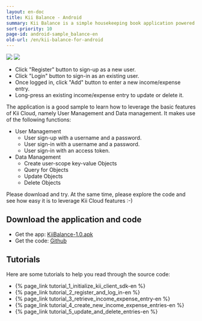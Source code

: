 ```yaml
---
layout: en-doc
title: Kii Balance - Android
summary: Kii Balance is a simple housekeeping book application powered by Kii Cloud.  You can easily add your daily income/expenses and save them on Kii Cloud. The saved information will be accessible over multiple devices.  You can, for example, record your expenses with your mobile phone and later review them on your tablet at home.
sort-priority: 10
page-id: android-sample_balance-en
old-url: /en/kii-balance-for-android
---
```

<p><img src="01.png" style="border:0" /> <img src="02.png" style="border:0" /></p>

* Click "Register" button to sign-up as a new user.
* Click "Login" button to sign-in as an existing user.
* Once logged in, click "Add" button to enter a new income/expense entry.
* Long-press an existing income/expense entry to update or delete it.

The application is a good sample to learn how to leverage the basic features of Kii Cloud, namely User Management and Data management.  It makes use of the following functions:

* User Management
  * User sign-up with a username and a password.
  * User sign-in with a username and a password.
  * User sign-in with an access token.
* Data Management
  * Create user-scope key-value Objects
  * Query for Objects
  * Update Objects
  * Delete Objects

Please download and try.  At the same time, please explore the code and see how easy it is to leverage Kii Cloud features :-)


## Download the application and code

* Get the app: [KiiBalance-1.0.apk](http://static.kii.com/devportal/docs/samples/KiiBalance-1.0.apk)
* Get the code: [Github](https://github.com/KiiPlatform/KiiBalance-Android)

## Tutorials

Here are some tutorials to help you read through the source code:

* {% page_link tutorial_1_initialize_kii_client_sdk-en %}
* {% page_link tutorial_2_register_and_log_in-en %}
* {% page_link tutorial_3_retrieve_income_expense_entry-en %}
* {% page_link tutorial_4_create_new_income_expense_entries-en %}
* {% page_link tutorial_5_update_and_delete_entries-en %}
